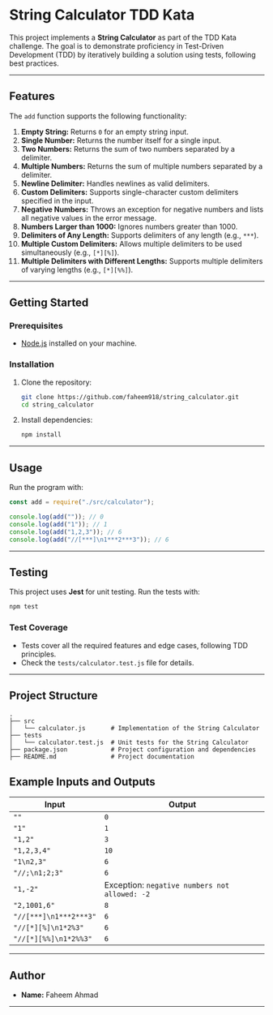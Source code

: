# **String Calculator TDD Kata**

This project implements a **String Calculator** as part of the TDD Kata challenge. The goal is to demonstrate proficiency in Test-Driven Development (TDD) by iteratively building a solution using tests, following best practices.

---

## **Features**

The `add` function supports the following functionality:

1. **Empty String:** Returns `0` for an empty string input.
2. **Single Number:** Returns the number itself for a single input.
3. **Two Numbers:** Returns the sum of two numbers separated by a delimiter.
4. **Multiple Numbers:** Returns the sum of multiple numbers separated by a delimiter.
5. **Newline Delimiter:** Handles newlines as valid delimiters.
6. **Custom Delimiters:** Supports single-character custom delimiters specified in the input.
7. **Negative Numbers:** Throws an exception for negative numbers and lists all negative values in the error message.
8. **Numbers Larger than 1000:** Ignores numbers greater than 1000.
9. **Delimiters of Any Length:** Supports delimiters of any length (e.g., `***`).
10. **Multiple Custom Delimiters:** Allows multiple delimiters to be used simultaneously (e.g., `[*][%]`).
11. **Multiple Delimiters with Different Lengths:** Supports multiple delimiters of varying lengths (e.g., `[*][%%]`).

---

## **Getting Started**

### **Prerequisites**

- [Node.js](https://nodejs.org/) installed on your machine.

### **Installation**

1. Clone the repository:
   ```bash
   git clone https://github.com/faheem918/string_calculator.git
   cd string_calculator
   ```
2. Install dependencies:
   ```bash
   npm install
   ```

---

## **Usage**

Run the program with:

```javascript
const add = require("./src/calculator");

console.log(add("")); // 0
console.log(add("1")); // 1
console.log(add("1,2,3")); // 6
console.log(add("//[***]\n1***2***3")); // 6
```

---

## **Testing**

This project uses **Jest** for unit testing. Run the tests with:

```bash
npm test
```

### **Test Coverage**

- Tests cover all the required features and edge cases, following TDD principles.
- Check the `tests/calculator.test.js` file for details.

---

## **Project Structure**

```plaintext
.
├── src
│   └── calculator.js       # Implementation of the String Calculator
├── tests
│   └── calculator.test.js  # Unit tests for the String Calculator
├── package.json            # Project configuration and dependencies
├── README.md               # Project documentation
```

## **Example Inputs and Outputs**

| Input                  | Output                                        |
| ---------------------- | --------------------------------------------- |
| `""`                   | `0`                                           |
| `"1"`                  | `1`                                           |
| `"1,2"`                | `3`                                           |
| `"1,2,3,4"`            | `10`                                          |
| `"1\n2,3"`             | `6`                                           |
| `"//;\n1;2;3"`         | `6`                                           |
| `"1,-2"`               | Exception: `negative numbers not allowed: -2` |
| `"2,1001,6"`           | `8`                                           |
| `"//[***]\n1***2***3"` | `6`                                           |
| `"//[*][%]\n1*2%3"`    | `6`                                           |
| `"//[*][%%]\n1*2%%3"`  | `6`                                           |

---

## **Author**

- **Name:** Faheem Ahmad

---
